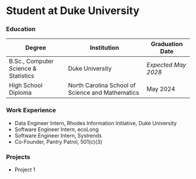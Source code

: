# Student at Duke University

### Education

<table>
  <thead>
    <tr>
      <th>Degree</th>
      <th>Institution</th>
      <th>Graduation Date</th>
    </tr>
  </thead>
  <tbody>
    <tr>
      <td>B.Sc., Computer Science & Statistics</td>
      <td>Duke University</td>
      <td><em>Expected May 2028</em></td>
    </tr>
    <tr>
      <td>High School Diploma</td>
      <td>North Carolina School of Science and Mathematics</td>
      <td>May 2024</td>
    </tr>
  </tbody>
</table>

### Work Experience
- Data Engineer Intern, Rhodes Information Initiative, Duke University
- Software Engineer Intern, ecoLong
- Software Engineer Intern, Systrends
- Co-Founder, Pantry Patrol, 501(c)(3)

### Projects
- Project 1
